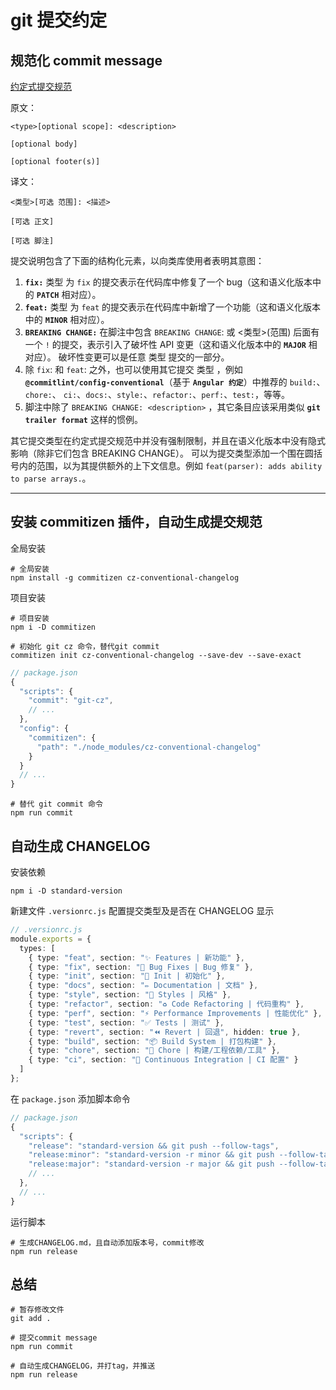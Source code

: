 # git 提交约定

## 规范化 commit message

[约定式提交规范](https://www.conventionalcommits.org/zh-hans/v1.0.0/)

原文：

```doc
<type>[optional scope]: <description>

[optional body]

[optional footer(s)]
```

译文：

```doc
<类型>[可选 范围]: <描述>

[可选 正文]

[可选 脚注]
```

提交说明包含了下面的结构化元素，以向类库使用者表明其意图：

1. **`fix:`** 类型 为 `fix` 的提交表示在代码库中修复了一个 bug（这和语义化版本中的 **`PATCH`** 相对应）。
1. **`feat:`** 类型 为 `feat` 的提交表示在代码库中新增了一个功能（这和语义化版本中的 **`MINOR`** 相对应）。
1. **`BREAKING CHANGE:`** 在脚注中包含 `BREAKING CHANGE`: 或 <类型>(范围) 后面有一个 `!` 的提交，表示引入了破坏性 API 变更（这和语义化版本中的 **`MAJOR`** 相对应）。 破坏性变更可以是任意 类型 提交的一部分。
1. 除 `fix`: 和 `feat`: 之外，也可以使用其它提交 类型 ，例如 **`@commitlint/config-conventional`**（基于 **`Angular 约定`**）中推荐的 `build:`、`chore:`、 `ci:`、`docs:`、`style:`、`refactor:`、`perf:`、`test:`，等等。
1. 脚注中除了 `BREAKING CHANGE: <description>` ，其它条目应该采用类似 **`git trailer format`** 这样的惯例。

其它提交类型在约定式提交规范中并没有强制限制，并且在语义化版本中没有隐式影响（除非它们包含 BREAKING CHANGE）。 可以为提交类型添加一个围在圆括号内的范围，以为其提供额外的上下文信息。例如 `feat(parser): adds ability to parse arrays.`。

---

## 安装 commitizen 插件，自动生成提交规范

全局安装

```shell
# 全局安装
npm install -g commitizen cz-conventional-changelog
```

项目安装

```shell
# 项目安装
npm i -D commitizen
```

```shell
# 初始化 git cz 命令，替代git commit
commitizen init cz-conventional-changelog --save-dev --save-exact
```

```ts
// package.json
{
  "scripts": {
    "commit": "git-cz",
    // ...
  },
  "config": {
    "commitizen": {
      "path": "./node_modules/cz-conventional-changelog"
    }
  }
  // ...
}
```

```shell
# 替代 git commit 命令
npm run commit
```

## 自动生成 CHANGELOG

安装依赖

```shell
npm i -D standard-version
```

新建文件 `.versionrc.js` 配置提交类型及是否在 CHANGELOG 显示

```ts
// .versionrc.js
module.exports = {
  types: [
    { type: "feat", section: "✨ Features | 新功能" },
    { type: "fix", section: "🐛 Bug Fixes | Bug 修复" },
    { type: "init", section: "🎉 Init | 初始化" },
    { type: "docs", section: "✏️ Documentation | 文档" },
    { type: "style", section: "💄 Styles | 风格" },
    { type: "refactor", section: "♻️ Code Refactoring | 代码重构" },
    { type: "perf", section: "⚡ Performance Improvements | 性能优化" },
    { type: "test", section: "✅ Tests | 测试" },
    { type: "revert", section: "⏪ Revert | 回退", hidden: true },
    { type: "build", section: "📦‍ Build System | 打包构建" },
    { type: "chore", section: "🚀 Chore | 构建/工程依赖/工具" },
    { type: "ci", section: "👷 Continuous Integration | CI 配置" }
  ]
};
```

在 `package.json` 添加脚本命令

```ts
// package.json
{
  "scripts": {
    "release": "standard-version && git push --follow-tags",
    "release:minor": "standard-version -r minor && git push --follow-tags",
    "release:major": "standard-version -r major && git push --follow-tags"
    // ...
  },
  // ...
}
```

运行脚本

```shell
# 生成CHANGELOG.md，且自动添加版本号，commit修改
npm run release
```

## 总结

```shell
# 暂存修改文件
git add .

# 提交commit message
npm run commit

# 自动生成CHANGELOG，并打tag，并推送
npm run release
```
